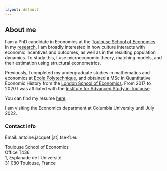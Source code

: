 ```yaml
---
layout: default
---
```


## About me

I am a PhD candidate in Economics at the [Toulouse School of Economics](https://www.tse-fr.eu).  
In my [research](.\research.html), I am broadly interested in how culture interacts with economic incentives and outcomes, as well as in the resulting population dynamics.
To study this, I use microeconomic theory, matching models, and their estimation using structural econometrics.

Previously, I completed my undergraduate studies in mathematics and economics at [Ecole Polytechnique](https://www.polytechnique.edu), and obtained a MSc in Quantitative Economic History from the [London School of Economics](https://www.lse.ac.uk). From 2017 to 2020 I was affiliated with the [Institute for Advanced Study in Toulouse](https://www.iast.fr).

You can find my resume [here](assets/images/CV_AJacquet.pdf).  

I am visiting the Economics department at Columbia University until July 2022.


### Contact info

Email: antoine.jacquet \[at\] tse-fr.eu

Toulouse School of Economics  
Office T436  
1, Esplanade de l’Université  
31 080 Toulouse, France
